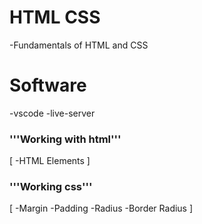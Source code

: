 # HTML CSS
-Fundamentals of HTML and CSS
# Software
-vscode
-live-server

### '''Working with html'''
[
    -HTML Elements
]
### '''Working css''' 

[
    -Margin
    -Padding
    -Radius
    -Border Radius
]
